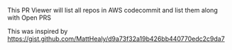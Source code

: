 This PR Viewer will list all repos in AWS codecommit and list them along with Open PRS

This was inspired by https://gist.github.com/MattHealy/d9a73f32a19b426bb440770edc2c9da7